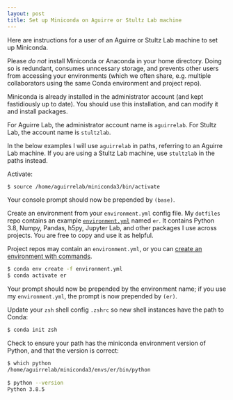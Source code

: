 ```yaml
---
layout: post
title: Set up Miniconda on Aguirre or Stultz Lab machine 
---
```


Here are instructions for a user of an Aguirre or Stultz Lab machine to set up Miniconda.

Please *do not* install Miniconda or Anaconda in your home directory. Doing so is redundant, consumes unncessary storage, and prevents other users from accessing your environments (which we often share, e.g. multiple collaborators using the same Conda environment and project repo).

Miniconda is already installed in the administrator account (and kept fastidiously up to date). You should use this installation, and can modify it and install packages.

For Aguirre Lab, the administrator account name is `aguirrelab`. For Stultz Lab, the account name is `stultzlab`.

In the below examples I will use `aguirrelab` in paths, referring to an Aguirre Lab machine. If you are using a Stultz Lab machine, use `stultzlab` in the paths instead.

Activate:

```zsh
$ source /home/aguirrelab/miniconda3/bin/activate
```

Your console prompt should now be prepended by `(base)`.

Create an environment from your `environment.yml` config file. My `dotfiles` repo contains an example [`environment.yml`](https://github.com/erikr/dotfiles/blob/master/environment.yml) named `er`. It contains Python 3.8, Numpy, Pandas, h5py, Jupyter Lab, and other packages I use across projects. You are free to copy and use it as helpful.

Project repos may contain an `environment.yml`, or you can [create an environment with commands](https://docs.conda.io/projects/conda/en/latest/user-guide/tasks/manage-environments.html#creating-an-environment-with-commands).

```zsh
$ conda env create -f environment.yml
$ conda activate er
```

Your prompt should now be prepended by the environment name; if you use my `environment.yml`, the prompt is now prepended by `(er)`.

Update your `zsh` shell config `.zshrc` so new shell instances have the path to Conda:

```zsh
$ conda init zsh
```

Check to ensure your path has the miniconda environment version of Python, and that the version is correct:

```zsh
$ which python
/home/aguirrelab/miniconda3/envs/er/bin/python
  
$ python --version
Python 3.8.5
```